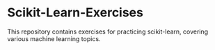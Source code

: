 # Scikit-Learn-Exercises

This repository contains exercises for practicing scikit-learn, covering various machine learning topics.

